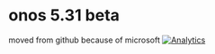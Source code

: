 # onos 5.31 beta
moved from github because of microsoft
[![Analytics](https://ga-beacon.appspot.com/UA-45976563-3/welcome-page)](https://github.com/igrigorik/ga-beacon)



